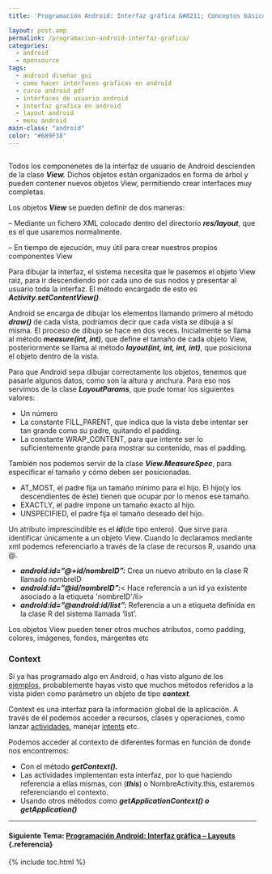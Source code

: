 ```yaml
---
title: 'Programación Android: Interfaz gráfica &#8211; Conceptos básicos'

layout: post.amp
permalink: /programacion-android-interfaz-grafica/
categories:
  - android
  - opensource
tags:
  - android diseñar gui
  - como hacer interfaces graficas en android
  - curso android pdf
  - interfaces de usuario android
  - interfaz grafica en android
  - layout android
  - menu android
main-class: "android"
color: "#689F38"
---
```

<amp-img on="tap:lightbox1" role="button" tabindex="0" layout="responsive" border="0" src="/assets/img/2013/07/iconoAndroid.png" style="clear:left; float:left;margin-right:1em; margin-bottom:1em" width="128px" height="128px" />

Todos los componenetes de la interfaz de usuario de Android descienden de la clase ***View.*** Dichos objetos están organizados en forma de árbol y pueden contener nuevos objetos View, permitiendo crear interfaces muy completas.


<!--ad-->
<div class="separator" style="clear: both; text-align: center;">
<a href="https://3.bp.blogspot.com/-qMw4Dx_mS0U/TgDfg6rdMCI/AAAAAAAAApU/Pl9tUQckM5g/s1600/layoutparams.png" imageanchor="1" style="margin-left:1em; margin-right:1em"><amp-img on="tap:lightbox1" role="button" tabindex="0" layout="responsive" border="0" height="300" width="514" src="https://3.bp.blogspot.com/-qMw4Dx_mS0U/TgDfg6rdMCI/AAAAAAAAApU/Pl9tUQckM5g/s1600/layoutparams.png" /></a>
</div>

Los objetos ***View*** se pueden definir de dos maneras:

&#8211; Mediante un fichero XML colocado dentro del directorio ***res/layout***, que es el que usaremos normalmente.

&#8211; En tiempo de ejecución, muy útil para crear nuestros propios componentes View

Para dibujar la interfaz, el sistema necesita que le pasemos el objeto View raiz, para ir descendiendo por cada uno de sus nodos y presentar al usuario toda la interfaz. El método encargado de esto es ***Activity.setContentView()***.

Android se encarga de dibujar los elementos llamando primero al método ***draw()*** de cada vista, podríamos decir que cada vista se dibuja a sí misma. El proceso de dibujo se hace en dos veces. Inicialmente se llama al método ***measure(int, int)***, que define el tamaño de cada objeto View, posteriormente se llama al método ***layout(int, int, int, int)***, que posiciona el objeto dentro de la vista.

Para que Android sepa dibujar correctamente los objetos, tenemos que pasarle algunos datos, como son la altura y anchura. Para eso nos servimos de la clase ***LayoutParams***, que pude tomar los siguientes valores:

  * Un número
  * La constante FILL_PARENT, que indica que la vista debe intentar ser tan grande como su padre, quitando el padding.
  * La constante WRAP_CONTENT, para que intente ser lo suficientemente grande para mostrar su contenido, mas el padding.

También nos podemos servir de la clase ***View.MeasureSpec***, para especificar el tamaño y cómo deben ser posicionadas.

  * AT_MOST, el padre fija un tamaño mínimo para el hijo. El hijo(y los descendientes de éste) tienen que ocupar por lo menos ese tamaño.
  * EXACTLY, el padre impone un tamaño exacto al hijo.
  * UNSPECIFIED, el padre fija el tamaño deseado del hijo.

Un atributo imprescindible es el ***id***(de tipo entero). Que sirve para identificar únicamente a un objeto View. Cuando lo declaramos mediante xml podemos referenciarlo a través de la clase de recursos R, usando una @.

  * ***android:id=&#8221;@+id/nombreID&#8221;:*** Crea un nuevo atributo en la clase R llamado nombreID
  * ***android:id=&#8221;@id/nombreID&#8221;:***< Hace referencia a un id ya existente asociado a la etiqueta 'nombreID'/li>
  * ***android:id=&#8221;@android:id/list&#8221;:*** Referencia a un a etiqueta definida en la clase R del sistema llamada &#8216;list&#8217;.

Los objetos View pueden tener otros muchos atributos, como padding, colores, imágenes, fondos, márgentes etc

### Context

Si ya has programado algo en Android, o has visto alguno de los [ejemplos][1], probablemente hayas visto que muchos métodos referidos a la vista piden como parámetro un objeto de tipo ***context***.

Context es una interfaz para la información global de la aplicación. A través de él podemos acceder a recursos, clases y operaciones, como lanzar [actividades][1], manejar [intents][2] etc.

Podemos acceder al contexto de diferentes formas en función de donde nos encontremos:

  * Con el método ***getContext().***
  * Las actividades implementan esta interfaz, por lo que haciendo referencia a ellas mismas, con (***this***) o NombreActivity.this, estaremos referenciando el contexto.
  * Usando otros métodos como ***getApplicationContext() o getApplication()***

* * *

#### Siguiente Tema: [Programación Android: Interfaz gráfica &#8211; Layouts][3] {.referencia}

 [1]: /programacion-android-trabajar-con/
 [2]: /fundamentos-programacion-android_16/
 [3]: /programacion-android-interfaz-grafica_23/


{% include toc.html %}
